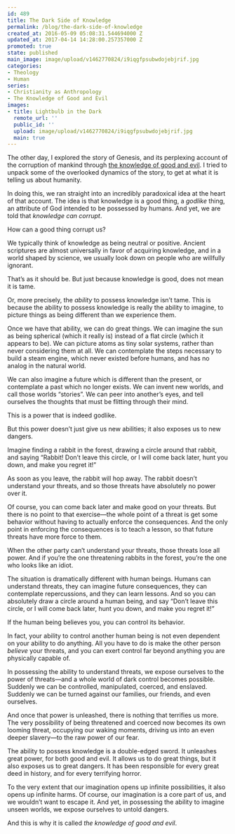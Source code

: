 ```yaml
---
id: 489
title: The Dark Side of Knowledge
permalink: /blog/the-dark-side-of-knowledge
created_at: 2016-05-09 05:08:31.544694000 Z
updated_at: 2017-04-14 14:28:00.257357000 Z
promoted: true
state: published
main_image: image/upload/v1462770824/i9iqgfpsubwdojebjrif.jpg
categories:
- Theology
- Human
series:
- Christianity as Anthropology
- The Knowledge of Good and Evil
images:
- title: Lightbulb in the Dark
  remote_url: ''
  public_id: ''
  upload: image/upload/v1462770824/i9iqgfpsubwdojebjrif.jpg
  main: true
---
```

The other day, I explored the story of Genesis, and its perplexing account of the corruption of mankind through [the knowledge of good and evil](http://micahredding.com/blog/the-tree-of-the-knowledge-of-good-and-evil). I tried to unpack some of the overlooked dynamics of the story, to get at what it is telling us about humanity. 

In doing this, we ran straight into an incredibly paradoxical idea at the heart of that account. The idea is that knowledge is a good thing, a *godlike* thing, an attribute of God intended to be possessed by humans. And yet, we are told that *knowledge can corrupt*. 

How can a good thing corrupt us?

We typically think of knowledge as being neutral or positive. Ancient scriptures are almost universally in favor of acquiring knowledge, and in a world shaped by science, we usually look down on people who are willfully ignorant.

That’s as it should be. But just because knowledge is good, does not mean it is tame.

Or, more precisely, the *ability* to possess knowledge isn’t tame. This is because the ability to possess knowledge is really the ability to imagine, to picture things as being different than we experience them. 

Once we have that ability, we can do great things. We can imagine the sun as being spherical (which it really is) instead of a flat circle (which it appears to be). We can picture atoms as tiny solar systems, rather than never considering them at all. We can contemplate the steps necessary to build a steam engine, which never existed before humans, and has no analog in the natural world.

We can also imagine a future which is different than the present, or contemplate a past which no longer exists. We can invent new worlds, and call those worlds “stories”. We can peer into another’s eyes, and tell ourselves the thoughts that must be flitting through their mind.

This is a power that is indeed godlike.

But this power doesn’t just give us new abilities; it also exposes us to new dangers.

Imagine finding a rabbit in the forest, drawing a circle around that rabbit, and saying “Rabbit! Don’t leave this circle, or I will come back later, hunt you down, and make you regret it!”

As soon as you leave, the rabbit will hop away. The rabbit doesn’t understand your threats, and so those threats have absolutely no power over it. 

Of course, you can come back later and make good on your threats. But there is no point to that exercise—the whole point of a threat is get some behavior without having to actually enforce the consequences. And the only point in enforcing the consequences is to teach a lesson, so that future threats have more force to them. 

When the other party can’t understand your threats, those threats lose all power. And if you’re the one threatening rabbits in the forest, you’re the one who looks like an idiot. 

The situation is dramatically different with human beings. Humans can understand threats, they can imagine future consequences, they can contemplate repercussions, and they can learn lessons. And so you can absolutely draw a circle around a human being, and say “Don’t leave this circle, or I will come back later, hunt you down, and make you regret it!” 

If the human being believes you, you can control its behavior.

In fact, your ability to control another human being is not even dependent on your ability to do anything. All you have to do is make the other person *believe* your threats, and you can exert control far beyond anything you are physically capable of. 

In possessing the ability to understand threats, we expose ourselves to the power of threats—and a whole world of dark control becomes possible. Suddenly we can be controlled, manipulated, coerced, and enslaved. Suddenly we can be turned against our families, our friends, and even ourselves.

And once that power is unleashed, there is nothing that terrifies us more. The very possibility of being threatened and coerced now becomes its own looming threat, occupying our waking moments, driving us into an even deeper slavery—to the raw power of our fear.

The ability to possess knowledge is a double-edged sword. It unleashes great power, for both good and evil. It allows us to do great things, but it also exposes us to great dangers. It has been responsible for every great deed in history, and for every terrifying horror.

To the very extent that our imagination opens up infinite possibilities, it also opens up infinite harms. Of course, our imagination is a core part of us, and we wouldn’t want to escape it. And yet, in possessing the ability to imagine unseen worlds, we expose ourselves to untold dangers.

And this is why it is called *the knowledge of good and evil*.
